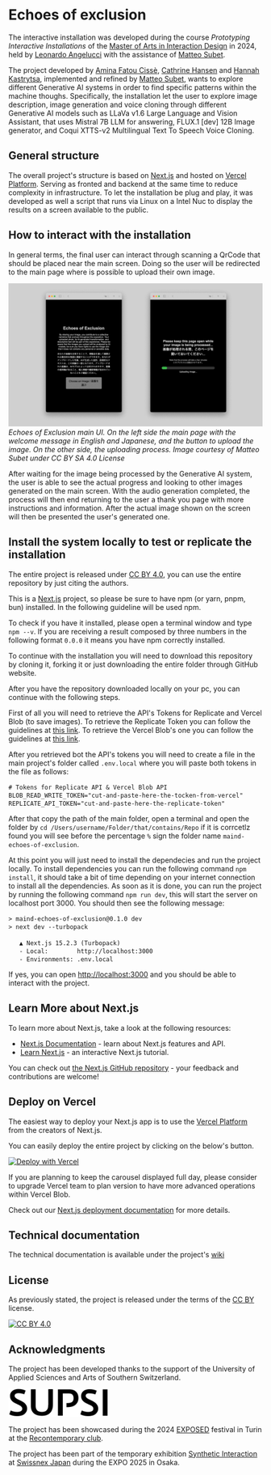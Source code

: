 # Echoes of exclusion
The interactive installation was developed during the course _Prototyping Interactive Installations_ of the [Master of Arts in Interaction Design](https://maind.supsi.ch) in 2024, held by [Leonardo Angelucci](https://www.leonardo-angelucci.ch/) with the assistance of [Matteo Subet](https://zumat.ch).

The project developed by [Amina Fatou Cissè](https://linekdin.com), [Cathrine Hansen](https://linekdin.com) and [Hannah Kastrytsa](https://linekdin.com), implemented and refined by [Matteo Subet](https://zumat.ch), wants to explore different Generative AI systems in order to find specific patterns within the machine thoughs. Specifically, the installation let the user to explore image description, image generation and voice cloning through different Generative AI models such as LLaVa v1.6 Large Language and Vision Assistant, that uses Mistral 7B LLM for answering, FLUX.1 [dev] 12B Image generator, and Coqui XTTS-v2 Multilingual Text To Speech Voice Cloning.

## General structure
The overall project's structure is based on [Next.js](https://nextjs.org) and hosted on [Vercel Platform](https://vercel.com). Serving as fronted and backend at the same time to reduce complexity in infrastructure. To let the installation be plug and play, it was developed as well a script that runs via Linux on a Intel Nuc to display the results on a screen available to the public.

## How to interact with the installation
In general terms, the final user can interact through scanning a QrCode that should be placed near the main screen. Doing so the user will be redirected to the main page where is possible to upload their own image.

![Screenshot of the main user interface of Echoes of Exclusion](documentation/images/UserInterface_EchoesOfExclusion.png)
_Echoes of Exclusion main UI. On the left side the main page with the welcome message in English and Japanese, and the button to upload the image. On the other side, the uploading process. Image courtesy of Matteo Subet under CC BY SA 4.0 License_

After waiting for the image being processed by the Generative AI system, the user is able to see the actual progress and looking to other images generated on the main screen. With the audio generation completed, the process will then end returning to the user a thank you page with more instructions and information. After the actual image shown on the screen will then be presented the user's generated one.

## Install the system locally to test or replicate the installation

The entire project is released under [CC BY 4.0](https://creativecommons.org/licenses/by/4.0), you can use the entire repository by just citing the authors. 

This is a [Next.js](https://nextjs.org) project, so please be sure to have npm (or yarn, pnpm, bun) installed. In the following guideline will be used npm.

To check if you have it installed, please open a terminal window and type `npm --v`. If you are receiving a result composed by three numbers in the following format `0.0.0` it means you have npm correctly installed.

To continue with the installation you will need to download this repository by cloning it, forking it or just downloading the entire folder through GitHub website.

After you have the repository downloaded locally on your pc, you can continue with the following steps.

First of all you will need to retrieve the API's Tokens for Replicate and Vercel Blob (to save images). 
To retrieve the Replicate Token you can follow the guidelines at [this link](https://replicate.com). 
To retrieve the Vercel Blob's one you can follow the guidelines at [this link](https://vercel.com).

After you retrieved bot the API's tokens you will need to create a file in the main project's folder called `.env.local` where you will paste both tokens in the file as follows:
```
# Tokens for Replicate API & Vercel Blob API
BLOB_READ_WRITE_TOKEN="cut-and-paste-here-the-tocken-from-vercel"
REPLICATE_API_TOKEN="cut-and-paste-here-the-replicate-token"
```

After that copy the path of the main folder, open a terminal and open the folder by `cd /Users/username/Folder/that/contains/Repo` if it is corrcetlz found you will see before the percentage `%` sign the folder name `maind-echoes-of-exclusion`.

At this point you will just need to install the dependecies and run the project locally.
To install dependencies you can run the following command `npm install`, it should take a bit of time depending on your internet connection to install all the dependencies.
As soon as it is done, you can run the project by running the following command `npm run dev`, this will start the server on localhost port 3000.
You should then see the following message:
```
> maind-echoes-of-exclusion@0.1.0 dev
> next dev --turbopack

   ▲ Next.js 15.2.3 (Turbopack)
   - Local:        http://localhost:3000
   - Environments: .env.local
```
If yes, you can open [http://localhost:3000](http://localhost:3000) and you should be able to interact with the project.

## Learn More about Next.js

To learn more about Next.js, take a look at the following resources:

- [Next.js Documentation](https://nextjs.org/docs) - learn about Next.js features and API.
- [Learn Next.js](https://nextjs.org/learn) - an interactive Next.js tutorial.

You can check out [the Next.js GitHub repository](https://github.com/vercel/next.js) - your feedback and contributions are welcome!

## Deploy on Vercel

The easiest way to deploy your Next.js app is to use the [Vercel Platform](https://vercel.com/new?utm_medium=default-template&filter=next.js&utm_source=create-next-app&utm_campaign=create-next-app-readme) from the creators of Next.js.

You can easily deploy the entire project by clicking on the below's button.

[![Deploy with Vercel](https://vercel.com/button)](https://vercel.com/new/clone?repository-url=https%3A%2F%2Fgithub.com%2Fzumatt%2Fmaind-echoes-of-exclusion&env=REPLICATE_API_TOKEN,BLOB_READ_WRITE_TOKEN&envDescription=API%20Keys%20to%20run%20the%20application.%20Replicate%20to%20generate%20description%2C%20audio%20and%20image%3B%20Vercel%20Blob%20to%20store%20generated%20content.&envLink=https%3A%2F%2Fgithub.com%2Fzumatt%2Fmaind-echoes-of-exclusion&project-name=echoes-of-exclusion-clone&repository-name=echoes-of-exclusion-clone&redirect-url=https%3A%2F%2Fgithub.com%2Fzumatt%2Fmaind-echoes-of-exclusion)

If you are planning to keep the carousel displayed full day, please consider to upgrade Vercel team to plan version to have more advanced operations within Vercel Blob.

Check out our [Next.js deployment documentation](https://nextjs.org/docs/app/building-your-application/deploying) for more details.

## Technical documentation
The technical documentation is available under the project's [wiki](https://github.com/zumatt/maind-echoes-of-exclusion/wiki)

## License

As previously stated, the project is released under the terms of the [CC BY](https://creativecommons.org/licenses/by-sa/4.0/) license.

[![CC BY 4.0][cc-by-image]][cc-by]

[cc-by]: http://creativecommons.org/licenses/by/4.0/
[cc-by-image]: https://i.creativecommons.org/l/by/4.0/88x31.png
[cc-by-shield]: https://img.shields.io/badge/License-CC%20BY%20SA%204.0-lightgrey.svg

## Acknowledgments
The project has been developed thanks to the support of the University of Applied Sciences and Arts of Southern Switzerland.

<img src="documentation/images/supsi-logo.svg" width="200" />

The project has been showcased during the 2024 [EXPOSED](https://www.exposed.photography/) festival in Turin at the [Recontemporary club](https://recontemporary.com/en/). 

The project has been part of the temporary exhibition [Synthetic Interaction](https://swissnex.org/japan/event/swissnex-window-5-synthetic-interactions/) at [Swissnex Japan](https://swissnex.org/japan/) during the EXPO 2025 in Osaka.